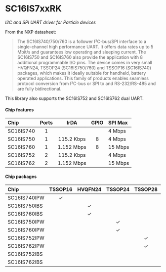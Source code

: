 # SC16IS7xxRK

*I2C and SPI UART driver for Particle devices*

From the NXP datasheet:

> The SC16IS740/750/760 is a follower I²C-bus/SPI interface to a single-channel high performance UART. It offers data rates up to 5 Mbit/s and guarantees low operating and sleeping current. The SC16IS750 and SC16IS760 also provide the application with 8 additional programmable I/O pins. The device comes in very small HVQFN24, TSSOP24 (SC16IS750/760) and TSSOP16 (SC16IS740) packages, which makes it ideally suitable for handheld, battery operated applications. This family of products enables seamless protocol conversion from I²C-bus or SPI to and RS-232/RS-485 and are fully bidirectional.

This library also supports the SC16IS752 and SC16IS762 dual UART.

#### Chip features

| Chip      | Ports | IrDA       | GPIO  | SPI Max |
| :-------- | :---: | :--------: | :---: |:------- |
| SC16IS740 | 1     |            |       | 4 Mbps  |
| SC16IS750 | 1     | 115.2 Kbps | 8     | 4 Mbps  |
| SC16IS760 | 1     | 1.152 Mbps | 8     | 15 Mbps | 
| SC16IS752 | 2     | 115.2 Kbps |       | 4 Mbps  |
| SC16IS762 | 2     | 1.152 Mbps |       | 15 Mbps |


#### Chip packages

| Chip         | TSSOP16 | HVQFN24 | TSSOP24 | TSSOP28 | HVQFN32 |
| :----------- | :-----: | :-----: | :-----: | :-----: | :-----: |
| SC16IS740IPW | &check; |         |         |         |         |
| SC16IS750IBS |         | &check; |         |         |         |
| SC16IS760IBS |         | &check; |         |         |         |
| SC16IS750IPW |         |         | &check; |         |         |
| SC16IS760IPW |         |         | &check; |         |         |
| SC16IS752IPW |         |         |         | &check; |         |
| SC16IS762IPW |         |         |         | &check; |         |
| SC16IS752IBS |         |         |         |         | &check; |
| SC16IS762IBS |         |         |         |         | &check; |


